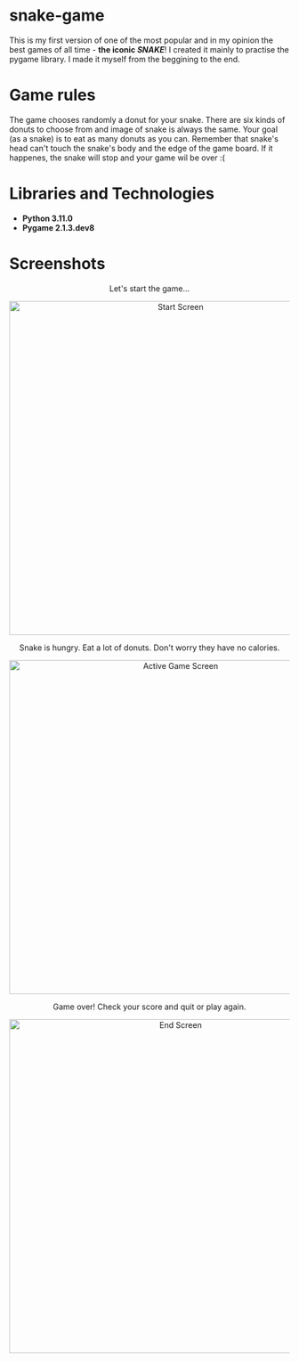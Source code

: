 # snake-game
This is my first version of one of the most popular and in my opinion the best games of all time - **the iconic _SNAKE_**!
I created it mainly to practise the pygame library. I made it myself from the beggining to the end.
# Game rules
The game chooses randomly a donut for your snake. There are six kinds of donuts to choose from and image of snake is always the same.
Your goal (as a snake) is to eat as many donuts as you can. Remember that snake's head can't touch the snake's body and the edge of the game board. If it happenes, the snake will stop and your game wil be over :(
# Libraries and Technologies
- **Python 3.11.0**
- **Pygame 2.1.3.dev8**
# Screenshots

<p align="center">
Let's start the game...</p>

<p align="center"><img src="https://user-images.githubusercontent.com/114907948/218069037-563af4c2-3c7c-43c5-a087-7f4ad0f20d86.png"
     title="Start Screen"
     width="600"
     alt="Start Screen"
     ></p>
     
     
     
<p align="center">Snake is hungry. Eat a lot of donuts. Don't worry they have no calories.</p>

<p align="center"><img src="https://user-images.githubusercontent.com/114907948/218069250-4b0d113d-cfd7-4ebe-9dfc-79e46837abd9.png"
     title="Active Game Screen"
     width="600"
     alt="Active Game Screen"
     ></p>
     
     
     
<p align="center">Game over! Check your score and quit or play again.</p>

<p align="center"><img src="https://user-images.githubusercontent.com/114907948/218069279-80bb26ac-75d3-46a8-bb8f-1cd40d7b9b34.png"
     title="End Screen"
     width="600"
     alt="End Screen"
     >
</p>
